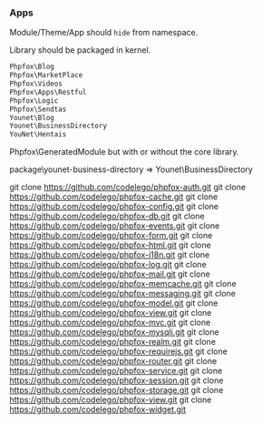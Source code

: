### Apps

Module/Theme/App should `hide` from namespace.

Library should be packaged in kernel.
 
```php
Phpfox\Blog
Phpfox\MarketPlace
Phpfox\Videos
Phpfox\Apps\Restful
Phpfox\Logic
Phpfox\Sendtas
Younet\Blog
Younet\BusinessDirectory
YouNet\Hentais
```
Phpfox\GeneratedModule but with or without the core library.

package\younet-business-directory
=> Younet\BusinessDirectory


git clone https://github.com/codelego/phpfox-auth.git
git clone https://github.com/codelego/phpfox-cache.git
git clone https://github.com/codelego/phpfox-config.git
git clone https://github.com/codelego/phpfox-db.git
git clone https://github.com/codelego/phpfox-events.git
git clone https://github.com/codelego/phpfox-form.git
git clone https://github.com/codelego/phpfox-html.git
git clone https://github.com/codelego/phpfox-i18n.git
git clone https://github.com/codelego/phpfox-log.git
git clone https://github.com/codelego/phpfox-mail.git
git clone https://github.com/codelego/phpfox-memcache.git
git clone https://github.com/codelego/phpfox-messaging.git
git clone https://github.com/codelego/phpfox-model.git
git clone https://github.com/codelego/phpfox-view.git
git clone https://github.com/codelego/phpfox-mvc.git
git clone https://github.com/codelego/phpfox-mysqli.git
git clone https://github.com/codelego/phpfox-realm.git
git clone https://github.com/codelego/phpfox-requirejs.git
git clone https://github.com/codelego/phpfox-router.git
git clone https://github.com/codelego/phpfox-service.git
git clone https://github.com/codelego/phpfox-session.git
git clone https://github.com/codelego/phpfox-storage.git
git clone https://github.com/codelego/phpfox-view.git
git clone https://github.com/codelego/phpfox-widget.git